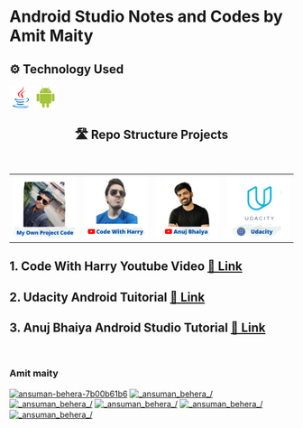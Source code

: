 # Android Studio Notes and Codes by Amit Maity



## ⚙️ Technology Used
<img src="https://github.com/devicons/devicon/blob/master/icons/java/java-original.svg" alt="Android" width="40" height="40"/> <img src="https://github.com/devicons/devicon/blob/master/icons/android/android-plain.svg" alt="Android" width="40" height="40"/>
  
  
<h2 align="center">🛣 Repo Structure Projects </h2>
<br>



|||||
|:---------------------------------:|:---------------------------------:|:--------------------------------:|:--------------------------------: |
| <img src="05%20-%20Extras%20Things/own.png" alt="drawing" width="400"/> | <img src="05%20-%20Extras%20Things/harry.png" alt="drawing" width="400"/> | <img src="05%20-%20Extras%20Things/anuj.png" alt="drawing" width="400"/> | <img src="05%20-%20Extras%20Things/udacity.png" alt="drawing" width="400"/> | 


  
## 1. Code With Harry Youtube Video  <a href="https://youtu.be/mXjZQX3UzOs" target="blank">🔗 Link </a>
## 2. Udacity Android Tuitorial  <a href="https://www.udacity.com" target="blank">🔗 Link </a>
## 3. Anuj Bhaiya Android Studio Tutorial  <a href="https://www.youtube.com/playlist?list=PLUcsbZa0qzu3Mri2tL1FzZy-5SX75UJfb" target="blank">🔗 Link </a>

  <br>


<h3>Amit maity</h3>

  <a href="https://linkedin.com/in/maityamit" target="blank"><img align="center" src="https://raw.githubusercontent.com/rahuldkjain/github-profile-readme-generator/master/src/images/icons/Social/linked-in-alt.svg" alt="ansuman-behera-7b00b61b6" height="30" width="40" /></a>
 <a href="https://instagram.com/amit_maity_2003" target="blank"><img align="center" src="https://raw.githubusercontent.com/rahuldkjain/github-profile-readme-generator/master/src/images/icons/Social/instagram.svg" alt="_ansuman_behera_/" height="30" width="40" /></a>
  <a href="https://twitter.com/AmitMai40525308" target="blank"><img align="center" src="https://raw.githubusercontent.com/rahuldkjain/github-profile-readme-generator/master/src/images/icons/Social/twitter.svg" alt="_ansuman_behera_/" height="30" width="40" /></a>
  <a href="https://github.com/maityamit" target="blank"><img align="center" src="https://raw.githubusercontent.com/rahuldkjain/github-profile-readme-generator/master/src/images/icons/Social/github.svg" alt="_ansuman_behera_/" height="30" width="40" /></a>
  <a href="https://leetcode.com/maityamit/" target="blank"><img align="center" src="https://raw.githubusercontent.com/rahuldkjain/github-profile-readme-generator/master/src/images/icons/Social/leet-code.svg" alt="_ansuman_behera_/" height="30" width="40" /></a>
   <a href="https://www.hackerrank.com/maity_amit_coll1" target="blank"><img align="center" src="https://raw.githubusercontent.com/rahuldkjain/github-profile-readme-generator/master/src/images/icons/Social/hackerrank.svg" alt="_ansuman_behera_/" height="30" width="40" /></a>
